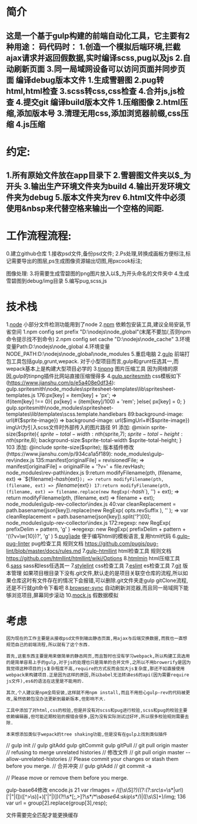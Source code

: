 # 简介
这是一个基于gulp构建的前端自动化工具，它主要有2种用途：
码代码时：
    1.创造一个模拟后端环境,拦截ajax请求并返回假数据,实时编译scss,pug以及js
    2.自动刷新页面
    3.同一局域网设备可以访问页面并同步页面
编译debug版本文件
    1.生成雪碧图
    2.pug转html,html检查
    3.scss转css,css检查
    4.合并js,js检查
    4.提交git
编译build版本文件
    1.压缩图像
    2.html压缩,添加版本号
    3.清理无用css,添加浏览器前缀,css压缩
    4.js压缩
-----
# 约定:
1.所有原始文件放在app目录下
2.雪碧图文件夹以$_为开头
3.输出生产环境文件夹为build
4.输出开发环境文件夹为debug
5.版本文件夹为rev
6.html文件中必须使用&nbsp来代替空格来输出一个空格的间距.
-----
# 工作流程流程:
0.建立github仓库
1.接收psd文件,备份psd文件;
2.Ps处理,转换成画板方便标注,标记需要导出的图层,ps生成图像资源输出切图,用pxcook标注;

图像处理:
3.将需要生成雪碧图的png图片放入以$_为开头命名的文件夹中
4.生成雪碧图到debug/img目录
5.编写pug,scss,js

# 技术栈
1.[node](http://nodejs.cn/)
    小部分文件检测功能用到了node 
2.[npm](https://www.npmjs.com/search?q=keywords:gulpplugin)
    依赖包安装工具,建议全局安装,节省空间
    1.npm config set prefix "D:\nodejs\node_global"(末尾不要加/,否则npm命令提示找不到命令)
    2.npm config set cache "D:\nodejs\node_cache"
    3.环境变量Path:D:\nodejs\node_global
    4.环境变量NODE_PATH:D:\nodejs\node_global\node_modules
    5.重启电脑
2.[gulp](https://www.gulpjs.com.cn/)
    前端打包工具包括gulp,grunt,wepack.
    对于小型项目而言,gulp和grunt任选其一,而wepack基本上是构建大型项目必学的
3.[tinpng](https://tinypng.com/)
    图片压缩工具
    因为网络的原因,gulp的tinpng插件比网站直接压缩慢得多
4.[gulp.spritesmith](https://www.npmjs.com/package/gulp.spritesmith)
    css模板如下(https://www.jianshu.com/p/e5a408e0df34):
        gulp.spritesmith\node_modules\spritesheet-templates\lib\spritesheet-templates.js
            176:px[key] = item[key] + 'px'; =>       
                if(item[key] !== 0){
                    px[key] = (item[key]/100) + 'rem';
                }else{
                    px[key] = 0;
                }
        gulp.spritesmith\node_modules\spritesheet-templates\lib\templates\scss.template.handlebars
            89:background-image: url(#{$sprite-image}) => background-image: url($imgUrl+#{$sprite-image}) imgUrl为引入scss文件时外部传入的图片路径
            91 添加:
            @mixin sprite-size($sprite){
                $sprite-total-width: nth($sprite,7);
                $sprite-total-height: nth($sprite,8);
                background-size:$sprite-total-width $sprite-total-height;
            }
            103 添加:
                @include sprite-size($sprite);
    版本插件修改(https://www.jianshu.com/p/934ca1a5f189):
        node_modules\gulp-rev\index.js
            135:manifest[originalFile] = revisionedFile; => manifest[originalFile] = originalFile + '?v=' + file.revHash;
        node_modules\rev-path\index.js
            9:return modifyFilename(pth, (filename, ext) => `${filename}-${hash}${ext}`); => return modifyFilename(pth, (filename, ext) => `${filename}${ext}`)
            17:return modifyFilename(pth, (filename, ext) => filename.replace(new RegExp(`-${hash}$`), '') + ext); => return modifyFilename(pth, (filename, ext) => filename + ext);
        node_modules\gulp-rev-collector\index.js
            40:var cleanReplacement =  path.basename(json[key]).replace(new RegExp( opts.revSuffix ), '' ); => var cleanReplacement =  path.basename(json[key]).split('?')[0];
        node_modules\gulp-rev-collector\index.js
            172:regexp: new RegExp( prefixDelim + pattern, 'g' ) =>regexp: new RegExp( prefixDelim + pattern + '(\\?v=\\w{10})?', 'g' )
5.[pug|jade](https://pug.bootcss.com/api/getting-started.html)
    便于编写html的模板语言,复用html代码
6.[gulp-pug-linter](https://www.npmjs.com/package/gulp-pug-linter)
    pug检查工具
    规则文档 https://github.com/pugjs/pug-lint/blob/master/docs/rules.md
7.[gulp-htmllint](https://www.npmjs.com/package/gulp-htmllint)
    html检查工具
    规则文档 https://github.com/htmllint/htmllint/wiki/Options
8.[htmlmin](https://github.com/kangax/html-minifier)
    html压缩工具
6.[sass](https://www.sass.hk/)
    sass和less任选其一
7.[stylelint](https://stylelint.io/user-guide/rules)
    css检查工具
7.[eslint](https://eslint.cn/)
    es检查工具
7.[git](https://www.liaoxuefeng.com/wiki/896043488029600)
    版本管理
    如果项目根目录下没有.git文件,默认走的是项目关联空仓库的流程,所以如果仓库这时有文件存在的情况下会报错,可以删除.git文件夹走gulp gitClone流程,还是不行就git命令下看吧
8.[browser-sync](http://www.browsersync.cn/docs/gulp/)
    自动刷新浏览器,而且同一局域网下能够浏览项目,屏幕同步滚动
10.[mock.js](http://mockjs.com/)
    假数据模拟

# 考虑
    因为现在的工作主要是从接收psd文件到输出静态页面,用ajax与后端交换数据,而我也一直想规范自己的前端流程,所以就有了这个东西.

    首先,这套东西主要是用来做简单的静态网页,而且暂时也没有学习webpack,所以构建工具选用的是简单容易上手的gulp,对于js的处理也只是简单的合并文件,之所以不用browerify是因为我觉得这种项目的js复杂程度不高,require的方式反而会加大js复杂度,那还不如直接使用webpack来构建项目.正是因为这样的原因,所以babel无法转译es6的api(因为需要require js文件),es6的语法在这里是不能用的.

    其次,个人建议是npm全局安装,这样就不用npm install,而且不用担心gulp-rev的代码被更改,虽然依赖包没办法更新到最新版本,但影响不大.

    工具中添加了对html,css的校验,但是并没有对scss和pug进行校验,scss和pug的校验主要依赖编辑器,但可能近期校验的报错会很多,因为没有实际测试过好坏,所以很多校验规则需要去除.

    本来想添加类似于wepack的tree shaking功能,但是没有在gulp上找到类似插件

// gulp init
// gulp gitAdd gulp gitCommit gulp gitPull
// git pull origin master
// refusing to merge unrelated histories
// 修改文件
// git pull origin master --allow-unrelated-histories
// Please commit your changes or stash them before you merge.
// 合并冲突
// gulp gitAdd
// git commit -a

// Please move or remove them before you merge.

gulp-base64修改
encode.js 
21 var rImages = /([\s\S]*?)((?:(?:src\s*=\s*|url)[\'|\"|\(])([^>\s)]+)[\'|\"|\)])(?!\s*[;,>]?\s*\/\*\s*base64:skip\s*\*\/)|([\s\S]+)/img;
136 var url = group[2].replace(group[3],resp);

文件需要完全匹配才能更换缓存